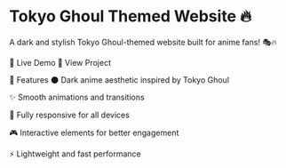 # Tokyo Ghoul Themed Website 🔥
A dark and stylish Tokyo Ghoul-themed website built for anime fans! 🎭🔥

🎥 Live Demo
🔗 View Project

🚀 Features
🌑 Dark anime aesthetic inspired by Tokyo Ghoul

✨ Smooth animations and transitions

📱 Fully responsive for all devices

🎮 Interactive elements for better engagement

⚡ Lightweight and fast performance
